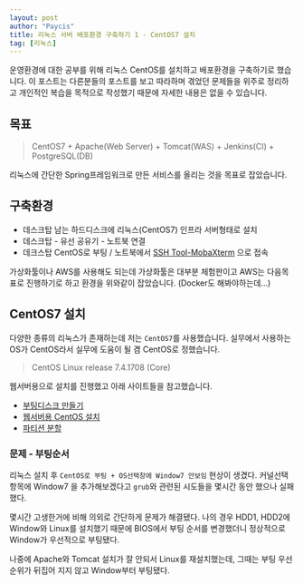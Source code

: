 ```yaml
---
layout: post
author: "Paycis"
title: 리눅스 서버 배포환경 구축하기 1 - CentOS7 설치
tag: [리눅스]
---
```


운영환경에 대한 공부를 위해 리눅스 CentOS를 설치하고 배포환경을 구축하기로 했습니다. 이 포스트는 다른분들의 포스트를 보고 따라하며 겪었던 문제들을 위주로 정리하고 개인적인 복습을 목적으로 작성했기 때문에 자세한 내용은 없을 수 있습니다.

## 목표

> CentOS7 + Apache(Web Server) + Tomcat(WAS) + Jenkins(CI) + PostgreSQL(DB)

리눅스에 간단한 Spring프레임워크로 만든 서비스를 올리는 것을 목표로 잡았습니다.

## 구축환경

* 데스크탑 남는 하드디스크에 리눅스(CentOS7) 인프라 서버형태로 설치
* 데스크탑 - 유선 공유기 - 노트북 연결
* 데크스탑 CentOS로 부팅 / 노트북에서 [SSH Tool-MobaXterm](https://mobaxterm.mobatek.net/download.html) 으로 접속

가상화툴이나 AWS를 사용해도 되는데 가상화툴은 대부분 체험판이고 AWS는 다음목표로 진행하기로 하고 환경을 위와같이 잡았습니다. (Docker도 해봐야하는데...)

## CentOS7 설치

다양한 종류의 리눅스가 존재하는데 저는 `CentOS7`를 사용했습니다. 실무에서 사용하는 OS가 CentOS라서 실무에 도움이 될 겸 CentOS로 정했습니다.

> CentOS Linux release 7.4.1708 (Core)

웹서버용으로 설치를 진행했고 아래 사이트들을 참고했습니다.

* [부팅디스크 만들기](http://blog.hangyeong.com/504)
* [웹서버용 CentOS 설치](https://pageinkr.com/web-server-사용을-위한-linux-centos-7-설치/)
* [파티션 분할](https://shovelblog.wordpress.com/2016/09/13/centos-7-2-%EC%84%A4%EC%B9%98/)


### 문제 -  부팅순서
리눅스 설치 후 `CentOS로 부팅 + OS선택창에 Window7 안보임` 현상이 생겼다. 커널선택 항목에 Window7 을 추가해보겠다고 `grub`와 관련된 시도들을 몇시간 동안 했으나 실패했다.

몇시간 고생한거에 비해 의외로 간단하게 문제가 해결됐다. 나의 경우 HDD1, HDD2에 Window와 Linux를 설치했기 때문에 BIOS에서 부팅 순서를 변경했더니 정상적으로 Window가 우선적으로 부팅됐다.

나중에 Apache와 Tomcat 설치가 잘 안되서 Linux를 재설치했는데, 그때는 부팅 우선순위가 뒤집어 지지 않고 Window부터 부팅됐다.